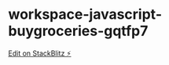 # workspace-javascript-buygroceries-gqtfp7

[Edit on StackBlitz ⚡️](https://stackblitz.com/edit/workspace-javascript-buygroceries-gqtfp7)
